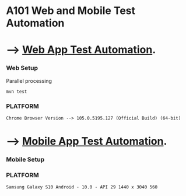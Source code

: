 # A101 Web and Mobile Test Automation

# --> [Web App Test Automation](https://github.com/ferhatft/a101_first_case.git).
### Web Setup
Parallel processing
```
mvn test
```
### PLATFORM
```
Chrome Browser Version --> 105.0.5195.127 (Official Build) (64-bit)
```
##   

# --> [Mobile App Test Automation](https://github.com/ferhatft/a101MobileApp1/).
### Mobile Setup

### PLATFORM

```
Samsung Galaxy S10 Android - 10.0 - API 29 1440 x 3040 560 
```
